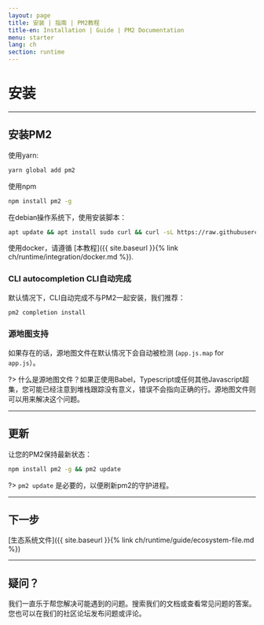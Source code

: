 ```yaml
---
layout: page
title: 安装 | 指南 | PM2教程
title-en: Installation | Guide | PM2 Documentation
menu: starter
lang: ch
section: runtime
---
```


# 安装

---

## 安装PM2

使用yarn:
```bash
yarn global add pm2
```

使用npm
```bash
npm install pm2 -g
```

在debian操作系统下，使用安装脚本：
```bash
apt update && apt install sudo curl && curl -sL https://raw.githubusercontent.com/Unitech/pm2/master/packager/setup.deb.sh | sudo -E bash -
```

使用docker，请遵循 [本教程]({{ site.baseurl }}{% link ch/runtime/integration/docker.md %}).

### CLI autocompletion CLI自动完成

默认情况下，CLI自动完成不与PM2一起安装，我们推荐：

```bash
pm2 completion install
```

### 源地图支持

如果存在的话，源地图文件在默认情况下会自动被检测 (`app.js.map` for `app.js`）。

?> 什么是源地图文件？如果正使用Babel，Typescript或任何其他Javascript超集，您可能已经注意到堆栈跟踪没有意义，错误不会指向正确的行。源地图文件则可以用来解决这个问题。

---

## 更新

让您的PM2保持最新状态：

```bash
npm install pm2 -g && pm2 update
```

?> `pm2 update` 是必要的，以便刷新pm2的守护进程。

---

## 下一步

[生态系统文件]({{ site.baseurl }}{% link ch/runtime/guide/ecosystem-file.md %})

---

## 疑问？

我们一直乐于帮您解决可能遇到的问题。搜索我们的文档或查看常见问题的答案。您也可以在我们的社区论坛发布问题或评论。